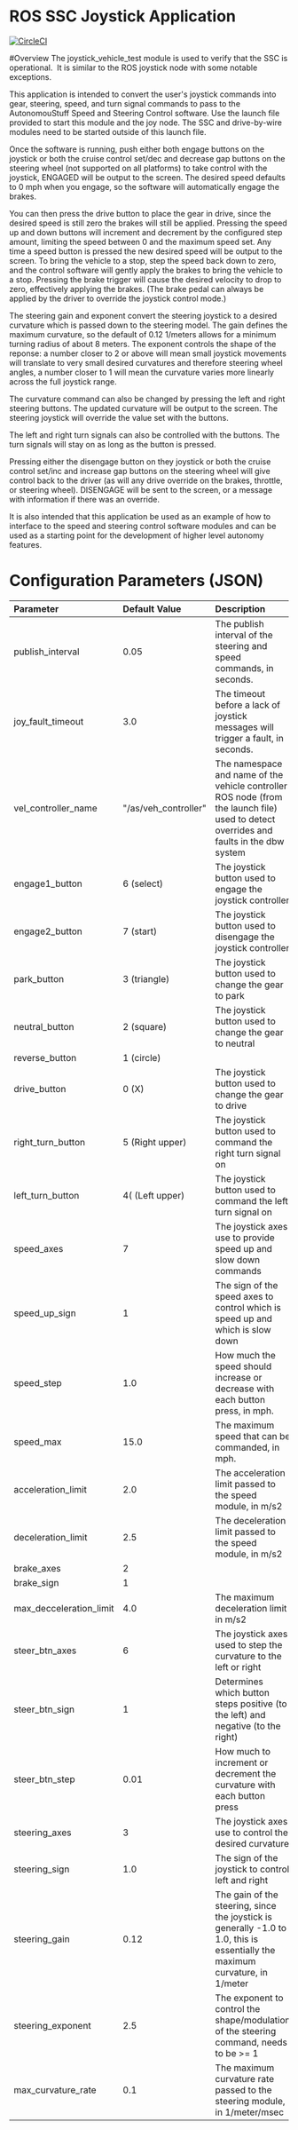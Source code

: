 # ROS SSC Joystick Application #

[![CircleCI](https://circleci.com/gh/astuff/ssc_joystick/tree/master.svg?style=svg)](https://circleci.com/gh/astuff/ssc_joystick/tree/master)

#Overview
The joystick_vehicle_test module is used to verify that the SSC is operational.  It is similar to the ROS joystick node with some notable exceptions. 

This application is intended to convert the user's joystick commands into gear, steering, speed, and turn signal commands
to pass to the AutonomouStuff Speed and Steering Control software.  Use the launch file provided to start this module
and the joy node.  The SSC and drive-by-wire modules need to be started outside of this launch file.

Once the software is running, push either both engage buttons on the joystick or both the cruise control set/dec and
 decrease gap buttons on the steering wheel (not supported on all platforms) to take control with the joystick,
 ENGAGED will be output to the screen. The desired speed defaults to 0 mph when you engage, so the software will
 automatically engage the brakes.

You can then press the drive button to place the gear in drive, since the desired speed is still zero the brakes
will still be applied.  Pressing the speed up and down buttons will increment and decrement by the configured step
amount, limiting the speed between 0 and the maximum speed set.  Any time a speed button is pressed the new desired
speed will be output to the screen.  To bring the vehicle to a stop, step the speed back down to zero, and the control
software will gently apply the brakes to bring the vehicle to a stop.  Pressing the brake trigger will cause the
desired velocity to drop to zero, effectively applying the brakes. (The brake pedal can always be applied by the driver
 to override the joystick control mode.)

The steering gain and exponent convert the steering joystick to a desired curvature which is passed down to the
steering model.  The gain defines the maximum curvature, so the default of 0.12 1/meters allows for a minimum turning
radius of about 8 meters.  The exponent controls the shape of the reponse: a number closer to 2 or above will mean
small joystick movements will translate to very small desired curvatures and therefore steering wheel angles,
a number closer to 1 will mean the curvature varies more linearly across the full joystick range. 

The curvature command can also be changed by pressing the left and right steering buttons.  The updated curvature
will be output to the screen.  The steering joystick will override the value set with the buttons.

The left and right turn signals can also be controlled with the buttons.  The turn signals will stay on as long
as the button is pressed.

Pressing either the disengage button on they joystick or both the cruise control set/inc and increase gap buttons on
the steering wheel will give control back to the driver (as will any drive override on the brakes, throttle, or
 steering wheel).  DISENGAGE will be sent to the screen, or a message with information if there was an override.

It is also intended that this application be used as an example of how to interface to the speed and steering control
 software modules and can be used as a starting point for the development of higher level autonomy features.

# Configuration Parameters (JSON)

| Parameter  | Default Value  | Description | 
|:---|:---|:---|
|publish_interval       |     0.05        |The publish interval of the steering and speed commands, in seconds.
|joy_fault_timeout      |     3.0         |The timeout before a lack of joystick messages will trigger a fault, in seconds.
|vel_controller_name    |"/as/veh_controller"|The namespace and name of the vehicle controller ROS node (from the launch file) used to detect overrides and faults in the dbw system
|engage1_button	      |6 (select)	      |The joystick button used to engage the joystick controller
|engage2_button	      |7 (start)	      |The joystick button used to disengage the joystick controller
|park_button	      |3 (triangle)	|The joystick button used to change the gear to park
neutral_button	      |2 (square)	      |The joystick button used to change the gear to neutral
reverse_button	      |1 (circle)	      |
drive_button	      |0 (X)	      |The joystick button used to change the gear to drive
right_turn_button	      |5 (Right upper)	|The joystick button used to command the right turn signal on
left_turn_button	      |4( (Left upper)	|The joystick button used to command the left turn signal on
speed_axes	            |7	            |The joystick axes use to provide speed up and slow down commands
speed_up_sign	      |1	            |The sign of the speed axes to control which is speed up and which is slow down
speed_step	            |1.0	            |How much the speed should increase or decrease with each button press, in mph.
speed_max	            |15.0	            |The maximum speed that can be commanded, in mph.
acceleration_limit	|2.0	            |The acceleration limit passed to the speed module, in m/s2
deceleration_limit	|2.5	            |The deceleration limit passed to the speed module, in m/s2
brake_axes	            |2	            |
brake_sign	            |1                |	
max_decceleration_limit	|4.0	            |The maximum deceleration limit in m/s2
steer_btn_axes	      |6	            |The joystick axes used to step the curvature to the left or right
steer_btn_sign	      |1	            |Determines which button steps positive (to the left) and negative (to the right)
steer_btn_step	      |0.01	            |How much to increment or decrement the curvature with each button press
steering_axes	      |3	            |The joystick axes use to control the desired curvature
steering_sign	      |1.0	            |The sign of the joystick to control left and right
steering_gain	      |0.12	            |The gain of the steering, since the joystick is generally -1.0 to 1.0, this is essentially the maximum curvature, in 1/meter
steering_exponent	      |2.5	            |The exponent to control the shape/modulation of the steering command, needs to be >= 1
max_curvature_rate	|0.1              |The maximum curvature rate passed to the steering module, in 1/meter/msec



